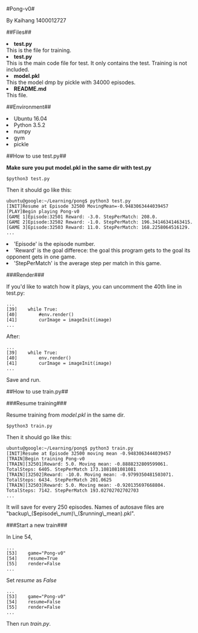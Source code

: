 #Pong-v0#

<p>By Kaihang 1400012727</p>

##Files##

<b><li>test.py</li></b>
This is the file for training.
<b><li>test.py</li></b>
This is the main code file for test. It only contains the test. Training is not included.
<b><li>model.pkl</li></b>
This the model dmp by pickle with 34000 episodes.
<b><li>README.md</li></b>
This file.

##Environment##

<li>Ubuntu 16.04</li>
<li>Python 3.5.2</li>
<li>numpy</li>
<li>gym</li>
<li>pickle</li>

##How to use test.py##

__Make sure you put model.pkl in the same dir with test.py__
<pre><code>$python3 test.py</code></pre>
<p>Then it should go like this:<p>
<pre><code>ubuntu@google:~/Learning/pong$ python3 test.py
[INIT]Resume at Episode 32500 MovingMean=-0.9483063444039457
[PLAY]Begin playing Pong-v0
[GAME 1]Episode:32501 Reward: -3.0. StepPerMatch: 208.0.
[GAME 2]Episode:32502 Reward: -1.0. StepPerMatch: 196.34146341463415.
[GAME 3]Episode:32503 Reward: 11.0. StepPerMatch: 168.2258064516129.
...
</code></pre>
<li>'Episode' is the episode number.</li> 
<li>'Reward' is the goal differece: the goal this program gets to the goal its opponent gets in one game. </li>
<li>'StepPerMatch' is the average step per match in this game.</li>

###Render###

If you'd like to watch how it plays, you can uncomment the 40th line in test.py:
<pre><code>...
[39]	while True:
[40]		#env.render()
[41]		curImage = imageInit(image)		
...
</code></pre>
After:
<pre><code>...
[39]	while True:
[40]		env.render()
[41]		curImage = imageInit(image)		
...
</code></pre>
Save and run.

##How to use train.py##

###Resume training###

Resume training from *model.pkl* in the same dir.
<pre><code>$python3 train.py</code></pre>	
<p>Then it should go like this:<p>
<pre><code>ubuntu@google:~/Learning/pong$ python3 train.py
[INIT]Resume at Episode 32500 moving mean -0.9483063444039457
[TRAIN]Begin training Pong-v0
[TRAIN][32501]Reward: 5.0. Moving mean: -0.8888232809599061. TotalSteps: 6405. StepPerMatch 173.1081081081081
[TRAIN][32502]Reward: -10.0. Moving mean: -0.9799350481503071. TotalSteps: 6434. StepPerMatch 201.0625
[TRAIN][32503]Reward: 5.0. Moving mean: -0.920135697668804. TotalSteps: 7142. StepPerMatch 193.02702702702703
...
</code></pre>
It will save for every 250 episodes. Names of autosave files are "backup\_($episode\_num)\_($running\_mean).pkl".

###Start a new train###

In Line 54,
<pre><code>...
[53]	game="Pong-v0"
[54]	resume=True
[55]	render=False
...
</pre></code>
Set *resume* as *False*
<pre><code>...
[53]	game="Pong-v0"
[54]	resume=False
[55]	render=False
...
</pre></code>
Then run *train.py*.